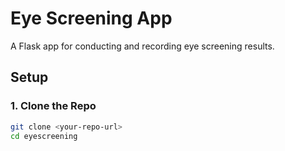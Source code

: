 # Eye Screening App

A Flask app for conducting and recording eye screening results.

## Setup

### 1. Clone the Repo
```bash
git clone <your-repo-url>
cd eyescreening
